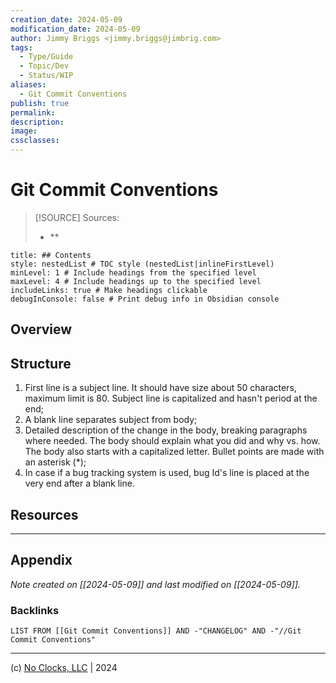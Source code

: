 ```yaml
---
creation_date: 2024-05-09
modification_date: 2024-05-09
author: Jimmy Briggs <jimmy.briggs@jimbrig.com>
tags:
  - Type/Guide
  - Topic/Dev
  - Status/WIP
aliases:
  - Git Commit Conventions
publish: true
permalink:
description:
image:
cssclasses:
---
```



# Git Commit Conventions

> [!SOURCE] Sources:
> - **

```table-of-contents
title: ## Contents 
style: nestedList # TOC style (nestedList|inlineFirstLevel)
minLevel: 1 # Include headings from the specified level
maxLevel: 4 # Include headings up to the specified level
includeLinks: true # Make headings clickable
debugInConsole: false # Print debug info in Obsidian console
```

## Overview

## Structure

1.	First line is a subject line. It should have size about 50 characters, maximum limit is 80. Subject line is capitalized and hasn't period at the end;
2.	A blank line separates subject from body;
3.	Detailed description of the change in the body, breaking paragraphs where needed. The body should explain what  you did and why vs. how. The body also starts with a capitalized letter. Bullet points are made with an asterisk (*);
4.	In case if a bug tracking system is used, bug Id's line is placed at the very end after a blank line.

## Resources

***

## Appendix

*Note created on [[2024-05-09]] and last modified on [[2024-05-09]].*

### Backlinks

```dataview
LIST FROM [[Git Commit Conventions]] AND -"CHANGELOG" AND -"//Git Commit Conventions"
```

***

(c) [No Clocks, LLC](https://github.com/noclocks) | 2024